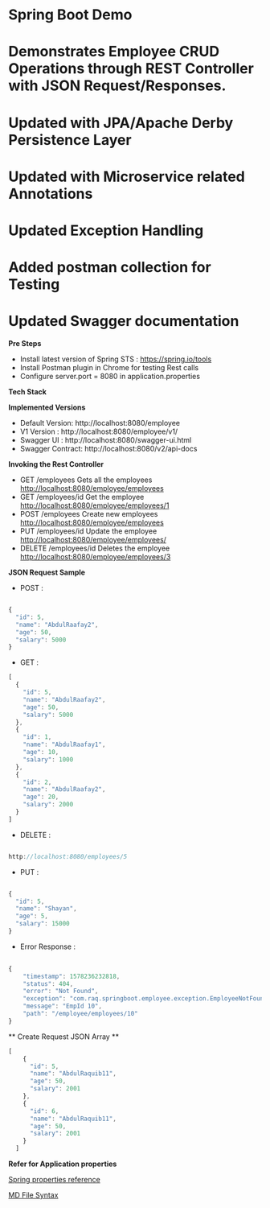 
# Spring Boot Demo
 
# Demonstrates Employee CRUD Operations through REST Controller with JSON Request/Responses.
# Updated with JPA/Apache Derby Persistence Layer
# Updated with Microservice related Annotations
# Updated Exception Handling
# Added postman collection for Testing
# Updated Swagger documentation



**Pre Steps**
* Install latest version of Spring STS : https://spring.io/tools
* Install Postman plugin in Chrome for testing Rest calls
* Configure server.port = 8080 in application.properties

**Tech Stack**

**Implemented Versions**
*  Default Version:     http://localhost:8080/employee
*  V1 Version     :     http://localhost:8080/employee/v1/
*  Swagger UI	  :		http://localhost:8080/swagger-ui.html
*  Swagger Contract:	http://localhost:8080/v2/api-docs


**Invoking the Rest Controller**
* GET   		/employees 			Gets all the employees [http://localhost:8080/employee/employees](http://localhost:8080/employee/employees)
* GET    		/employees/id		Get the employee		 [http://localhost:8080/employee/employees/1](http://localhost:8080/employee/employees/1)
* POST   		/employees			Create new employees	 [http://localhost:8080/employee/employees](http://localhost:8080/employee/employees)
* PUT   		/employees/id		Update the employee		 [http://localhost:8080/employee/employees/](http://localhost:8080/employee/employees/)
* DELETE		/employees/id		Deletes the employee	 [http://localhost:8080/employee/employees/3](http://localhost:8080/employee/employees/3)


**JSON Request Sample**
* POST :  

```javascript 

{
  "id": 5,
  "name": "AbdulRaafay2",
  "age": 50,
  "salary": 5000
}

```

* GET  :  

```javascript
[
  {
    "id": 5,
    "name": "AbdulRaafay2",
    "age": 50,
    "salary": 5000
  },
  {
    "id": 1,
    "name": "AbdulRaafay1",
    "age": 10,
    "salary": 1000
  },
  {
    "id": 2,
    "name": "AbdulRaafay2",
    "age": 20,
    "salary": 2000
  }
]
```

* DELETE : 

```javascript 

http://localhost:8080/employees/5 

```

* PUT :  

```javascript 

{
  "id": 5,
  "name": "Shayan",
  "age": 5,
  "salary": 15000
} 

```

* Error Response :

```javascript
  
{
    "timestamp": 1578236232818,
    "status": 404,
    "error": "Not Found",
    "exception": "com.raq.springboot.employee.exception.EmployeeNotFoundException",
    "message": "EmpId 10",
    "path": "/employee/employees/10"
}

```

** Create Request JSON Array **

```javascript
[
    {
      "id": 5,
      "name": "AbdulRaquib11",
      "age": 50,
      "salary": 2001
    },
    {
      "id": 6,
      "name": "AbdulRaquib11",
      "age": 50,
      "salary": 2001
    }
  ]
```

**Refer for Application properties**

[Spring properties reference](https://docs.spring.io/spring-boot/docs/current/reference/html/common-application-properties.html)

[MD File Syntax](https://confluence.atlassian.com/bitbucketserver/markdown-syntax-guide-776639995.html)




